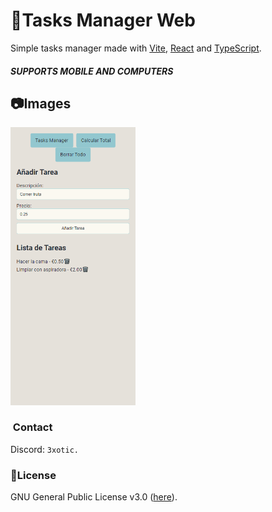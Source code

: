 # :memo:Tasks Manager Web
Simple tasks manager made with [Vite](https://vitejs.dev/), [React](https://react.dev/) and [TypeScript](https://www.typescriptlang.org/).

##### SUPPORTS MOBILE AND COMPUTERS

## :camera:Images
<img src="public/screenshot_1.png"  alt="Screenshot 1" width="200"/>

### <img src="https://skillicons.dev/icons?i=discord"  alt="" width="20" /> Contact
Discord: `3xotic.`

### :card_index:License
GNU General Public License v3.0 ([here](LICENSE)).